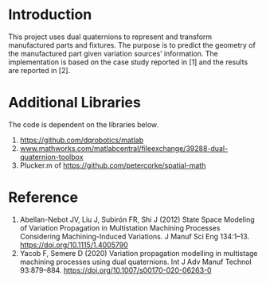 # Introduction

This project uses dual quaternions to represent and transform manufactured parts and fixtures. The purpose is to predict the geometry of the manufactured part given variation sources’ information. The implementation is based on the case study reported in [1] and the results are reported in [2].

# Additional Libraries 
The code is dependent on the libraries below.
1.	https://github.com/dqrobotics/matlab
2.	www.mathworks.com/matlabcentral/fileexchange/39288-dual-quaternion-toolbox
3.	Plucker.m of https://github.com/petercorke/spatial-math

# Reference

1. 	Abellan-Nebot JV, Liu J, Subirón FR, Shi J (2012) State Space Modeling of Variation Propagation in Multistation Machining Processes Considering Machining-Induced Variations. J Manuf Sci Eng 134:1–13. https://doi.org/10.1115/1.4005790
2. 	Yacob F, Semere D (2020) Variation propagation modelling in multistage machining processes using dual quaternions. Int J Adv Manuf Technol 93:879–884. https://doi.org/10.1007/s00170-020-06263-0
